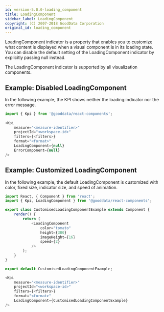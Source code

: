 ```yaml
---
id: version-5.0.0-loading_component
title: LoadingComponent
sidebar_label: LoadingComponent
copyright: (C) 2007-2018 GoodData Corporation
original_id: loading_component
---
```


LoadingComponent indicator is a property that enables you to customize what content is displayed when a visual component is in its loading state. You can disable the default setting of the LoadingComponent indicator by explicitly passing null instead.

The LoadingComponent indicator is supported by all visualization components.

## Example: Disabled LoadingComponent

In the following example, the KPI shows neither the loading indicator nor the error message.

```javascript
import { Kpi } from '@gooddata/react-components';
 
<Kpi
    measure="<measure-identifier>"
    projectId="<workspace-id>"
    filters={<filters>}
    format="<format>"
    LoadingComponent={null}
    ErrorComponent={null}
/>
```

## Example: Customized LoadingComponent

In the following example, the default LoadingComponent is customized with color, fixed size, indicator size, and speed of animation.

```javascript
import React, { Component } from 'react';
import { Kpi, LoadingComponent } from '@gooddata/react-components';

export class CustomisedLoadingComponentExample extends Component {
    render() {
        return (
            <LoadingComponent
                color="tomato"
                height={300}
                imageHeight={16}
                speed={2}
            />
        );
    }
}

export default CustomisedLoadingComponentExample;

<Kpi
    measure="<measure-identifier>"
    projectId="<workspace-id>"
    filters={<filters>}
    format="<format>"
    LoadingComponent={CustomisedLoadingComponentExample}
/>
```

